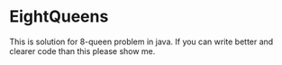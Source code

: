 # EightQueens
This is solution for 8-queen problem in java. If you can write better and clearer code than this please show me.
